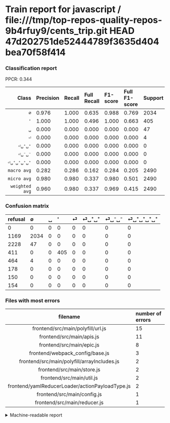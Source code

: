 # Train report for javascript / file:///tmp/top-repos-quality-repos-9b4rfuy9/cents_trip.git HEAD 47d202751de52444789f3635d404bea70f58f414

### Classification report

PPCR: 0.344

| Class | Precision | Recall | Full Recall | F1-score | Full F1-score | Support | Full Support | PPCR |
|------:|:----------|:-------|:------------|:---------|:---------|:--------|:-------------|:-----|
| `∅` | 0.976| 1.000| 0.635| 0.988| 0.769| 2034| 3203| 0.635 |
| `'` | 1.000| 1.000| 0.496| 1.000| 0.663| 405| 816| 0.496 |
| `␣` | 0.000| 0.000| 0.000| 0.000| 0.000| 47| 2275| 0.021 |
| `⏎` | 0.000| 0.000| 0.000| 0.000| 0.000| 4| 468| 0.009 |
| `⏎␣⁺␣⁺` | 0.000| 0.000| 0.000| 0.000| 0.000| 0| 178| 0.000 |
| `⏎␣⁻␣⁻` | 0.000| 0.000| 0.000| 0.000| 0.000| 0| 150| 0.000 |
| `⏎␣⁺␣⁺␣⁺␣⁺` | 0.000| 0.000| 0.000| 0.000| 0.000| 0| 154| 0.000 |
| `macro avg` | 0.282| 0.286| 0.162| 0.284| 0.205| 2490| 7244| 0.344 |
| `micro avg` | 0.980| 0.980| 0.337| 0.980| 0.501| 2490| 7244| 0.344 |
| `weighted avg` | 0.960| 0.980| 0.337| 0.969| 0.415| 2490| 7244| 0.344 |

### Confusion matrix

|refusal|  ∅| ␣| '| ⏎| ⏎␣⁺␣⁺| ⏎␣⁻␣⁻| ⏎␣⁺␣⁺␣⁺␣⁺| 
|:---|:---|:---|:---|:---|:---|:---|:---|
|0 |0 |0 |0 |0 |0 |0 |0 |
|1169 |2034 |0 |0 |0 |0 |0 |0 |
|2228 |47 |0 |0 |0 |0 |0 |0 |
|411 |0 |0 |405 |0 |0 |0 |0 |
|464 |4 |0 |0 |0 |0 |0 |0 |
|178 |0 |0 |0 |0 |0 |0 |0 |
|150 |0 |0 |0 |0 |0 |0 |0 |
|154 |0 |0 |0 |0 |0 |0 |0 |

### Files with most errors

| filename | number of errors|
|:----:|:-----|
| frontend/src/main/polyfill/url.js | 15 |
| frontend/src/main/apis.js | 11 |
| frontend/src/main/epic.js | 8 |
| frontend/webpack_config/base.js | 3 |
| frontend/src/main/polyfill/arrayIncludes.js | 2 |
| frontend/src/main/store.js | 2 |
| frontend/src/main/util.js | 2 |
| frontend/yamlReducerLoader/actionPayloadType.js | 2 |
| frontend/src/main/config.js | 1 |
| frontend/src/main/reducer.js | 1 |

<details>
    <summary>Machine-readable report</summary>
```json
{
  "cl_report": {"\u0027": {"f1-score": 1.0, "precision": 1.0, "recall": 1.0, "support": 405}, "macro avg": {"f1-score": 0.28394547913848717, "precision": 0.2822199383350462, "recall": 0.2857142857142857, "support": 2490}, "micro avg": {"f1-score": 0.9795180722891567, "precision": 0.9795180722891567, "recall": 0.9795180722891567, "support": 2490}, "weighted avg": {"f1-score": 0.9694039084232049, "precision": 0.9595371413712404, "recall": 0.9795180722891567, "support": 2490}, "\u2205": {"f1-score": 0.9876183539694101, "precision": 0.9755395683453237, "recall": 1.0, "support": 2034}, "\u23ce": {"f1-score": 0.0, "precision": 0.0, "recall": 0.0, "support": 4}, "\u23ce\u2423\u207a\u2423\u207a": {"f1-score": 0.0, "precision": 0.0, "recall": 0.0, "support": 0}, "\u23ce\u2423\u207a\u2423\u207a\u2423\u207a\u2423\u207a": {"f1-score": 0.0, "precision": 0.0, "recall": 0.0, "support": 0}, "\u23ce\u2423\u207b\u2423\u207b": {"f1-score": 0.0, "precision": 0.0, "recall": 0.0, "support": 0}, "\u2423": {"f1-score": 0.0, "precision": 0.0, "recall": 0.0, "support": 47}},
  "cl_report_full": {"\u0027": {"f1-score": 0.6633906633906634, "precision": 1.0, "recall": 0.4963235294117647, "support": 816}, "macro avg": {"f1-score": 0.20466851707396336, "precision": 0.2822199383350462, "recall": 0.16162188415797166, "support": 7244}, "micro avg": {"f1-score": 0.5011300595849599, "precision": 0.9795180722891567, "recall": 0.33669243511871894, "support": 7244}, "weighted avg": {"f1-score": 0.4148756636943427, "precision": 0.5439885750151949, "recall": 0.33669243511871894, "support": 7244}, "\u2205": {"f1-score": 0.76928895612708, "precision": 0.9755395683453237, "recall": 0.6350296596940368, "support": 3203}, "\u23ce": {"f1-score": 0.0, "precision": 0.0, "recall": 0.0, "support": 468}, "\u23ce\u2423\u207a\u2423\u207a": {"f1-score": 0.0, "precision": 0.0, "recall": 0.0, "support": 178}, "\u23ce\u2423\u207a\u2423\u207a\u2423\u207a\u2423\u207a": {"f1-score": 0.0, "precision": 0.0, "recall": 0.0, "support": 154}, "\u23ce\u2423\u207b\u2423\u207b": {"f1-score": 0.0, "precision": 0.0, "recall": 0.0, "support": 150}, "\u2423": {"f1-score": 0.0, "precision": 0.0, "recall": 0.0, "support": 2275}},
  "ppcr": 0.34373274434014356
}
```
</details>
